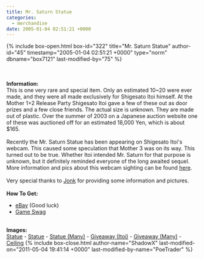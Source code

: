 ```yaml
---
title: Mr. Saturn Statue
categories:
  - merchandise
date: 2005-01-04 02:51:21 +0000
---
```

{% include box-open.html box-id="322" title="Mr. Saturn Statue" author-id="45" timestamp="2005-01-04 02:51:21 +0000" type="norm" dbname="box7121" last-modified-by="75" %}
	<center>
	<imgalphapng src="/merchandise/images/ms_statue_title.png" width="130" height="171" border="0" alt="Mr. Saturn Statue" />
	</center>
	<br /><br />
	<b>Information:</b>
	<br />
	This is one very rare and special item. Only an estimated 10~20 were ever made, 
	and they were all made exclusively for Shigesato Itoi himself. At the Mother 1+2 Release 
	Party Shigesato Itoi gave a few of these out as door prizes and a few close friends. 
	The actual size is unknown. They are made out of plastic. Over the summer of 2003 on 
	a Japanese auction website one of these was auctioned off for an estimated 18,000 Yen, 
	which is about $165.
	<br /><br />
	Recently the Mr. Saturn Statue has been appearing on Shigesato Itoi's webcam. This caused 
	some speculation that Mother 3 was on its way. This turned out to be true. Whether Itoi 
	intended Mr. Saturn for that purpose is unknown, but it definitely reminded everyone of the 
	long awaited sequel. More information and pics about this webcam sighting can be found 
	<a href="http://starmen.net/mother3/history_development/rumor_archive/itoi_webcam/">here</a>.
	<br /><br />
	Very special thanks to <a href="mailto:Jonk@starmen.net">Jonk</a> for providing some 
	information and pictures.
	<br /><br />
	<b>How To Get:</b>
	<br />
	<ul>
	<li><a href="http://www.ebay.com" rel="nofollow">eBay</a> (Good luck)</li>
        <li><a href="http://gameswag.com/view/mother-12-mr-saturn-statue/">Game Swag</a></li>
	</ul>
	<br />
	<b>Images:</b>
	<br />
	<a href="/merchandise/images/ms_statue1.jpg">Statue</a> - <a href="/merchandise/images/ms_statue2.jpg">Statue</a> - <a href="/merchandise/images/ms_statue3.jpg">Statue (Many)</a> - 
	<a href="/merchandise/images/ms_statue_itoi.jpg">Giveaway (Itoi)</a> - <a href="/merchandise/images/ms_statue_giveaway.jpg">Giveaway (Many)</a> - <a href="/merchandise/images/ms_statue_ceiling.jpg">Ceiling</a>
{% include box-close.html author-name="ShadowX" last-modified-on="2011-05-04 19:41:14 +0000" last-modified-by-name="PoeTrader" %}
